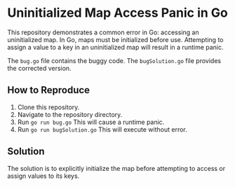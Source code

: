# Uninitialized Map Access Panic in Go

This repository demonstrates a common error in Go: accessing an uninitialized map.  In Go, maps must be initialized before use. Attempting to assign a value to a key in an uninitialized map will result in a runtime panic.

The `bug.go` file contains the buggy code.  The `bugSolution.go` file provides the corrected version.

## How to Reproduce

1. Clone this repository.
2. Navigate to the repository directory.
3. Run `go run bug.go`  This will cause a runtime panic.
4. Run `go run bugSolution.go` This will execute without error.

## Solution

The solution is to explicitly initialize the map before attempting to access or assign values to its keys.